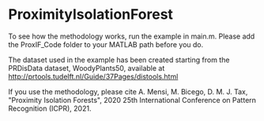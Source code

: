 # ProximityIsolationForest

To see how the methodology works, run the example in main.m. Please add the ProxIF_Code folder to your MATLAB path before you do.

The dataset used in the example has been created starting from the PRDisData dataset, WoodyPlants50, available at http://prtools.tudelft.nl/Guide/37Pages/distools.html

If you use the methodology, please cite A. Mensi, M. Bicego, D. M. J. Tax, "Proximity Isolation Forests", 2020 25th International Conference on Pattern Recognition (ICPR), 2021.
